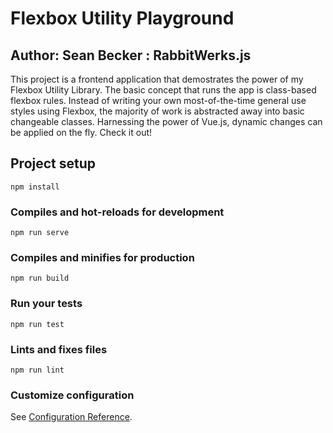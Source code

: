 # Flexbox Utility Playground

## Author: Sean Becker : RabbitWerks.js

This project is a frontend application that demostrates the power of my Flexbox Utility Library. The basic concept that runs the app is class-based flexbox rules. Instead of writing your own most-of-the-time general use styles using Flexbox, the majority of work is abstracted away into basic changeable classes. Harnessing the power of Vue.js, dynamic changes can be applied on the fly. Check it out! 

## Project setup
```
npm install
```

### Compiles and hot-reloads for development
```
npm run serve
```

### Compiles and minifies for production
```
npm run build
```

### Run your tests
```
npm run test
```

### Lints and fixes files
```
npm run lint
```

### Customize configuration
See [Configuration Reference](https://cli.vuejs.org/config/).
